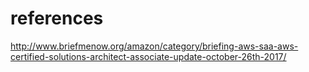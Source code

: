 # references

http://www.briefmenow.org/amazon/category/briefing-aws-saa-aws-certified-solutions-architect-associate-update-october-26th-2017/
